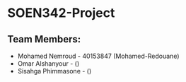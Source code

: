 # SOEN342-Project
## Team Members:
* Mohamed Nemroud - 40153847 (Mohamed-Redouane)
* Omar Alshanyour -          () 
* Sisahga Phimmasone -       ()
